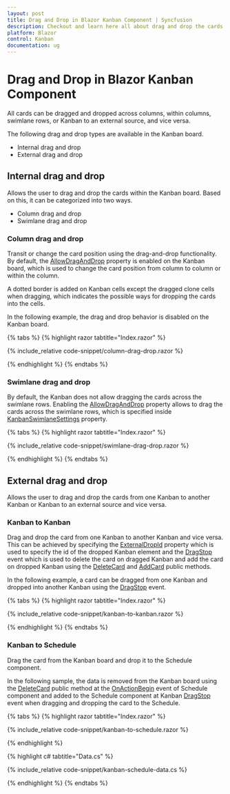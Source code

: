 ```yaml
---
layout: post
title: Drag and Drop in Blazor Kanban Component | Syncfusion
description: Checkout and learn here all about drag and drop the cards in the Syncfusion Blazor Kanban component.
platform: Blazor
control: Kanban
documentation: ug
---
```


# Drag and Drop in Blazor Kanban Component

All cards can be dragged and dropped across columns, within columns, swimlane rows, or Kanban to an external source, and vice versa.

The following drag and drop types are available in the Kanban board.

* Internal drag and drop
* External drag and drop

## Internal drag and drop

Allows the user to drag and drop the cards within the Kanban board. Based on this, it can be categorized into two ways.

* Column drag and drop
* Swimlane drag and drop

### Column drag and drop

Transit or change the card position using the drag-and-drop functionality. By default, the [AllowDragAndDrop](https://help.syncfusion.com/cr/blazor/Syncfusion.Blazor.Kanban.SfKanban-1.html#Syncfusion_Blazor_Kanban_SfKanban_1_AllowDragAndDrop) property is enabled on the Kanban board, which is used to change the card position from column to column or within the column.

A dotted border is added on Kanban cells except the dragged clone cells when dragging, which indicates the possible ways for dropping the cards into the cells.

In the following example, the drag and drop behavior is disabled on the Kanban board.

{% tabs %}
{% highlight razor tabtitle="Index.razor" %}

{% include_relative code-snippet/column-drag-drop.razor %}

{% endhighlight %}
{% endtabs %}

### Swimlane drag and drop

By default, the Kanban does not allow dragging the cards across the swimlane rows. Enabling the [AllowDragAndDrop](https://help.syncfusion.com/cr/blazor/Syncfusion.Blazor.Kanban.SfKanban-1.html#Syncfusion_Blazor_Kanban_SfKanban_1_AllowDragAndDrop) property allows to drag the cards across the swimlane rows, which is specified inside [KanbanSwimlaneSettings](https://help.syncfusion.com/cr/blazor/Syncfusion.Blazor.Kanban.SfKanban-1.html#Syncfusion_Blazor_Kanban_SfKanban_1_SwimlaneSettings) property.

{% tabs %}
{% highlight razor tabtitle="Index.razor" %}

{% include_relative code-snippet/swimlane-drag-drop.razor %}

{% endhighlight %}
{% endtabs %}

## External drag and drop

Allows the user to drag and drop the cards from one Kanban to another Kanban or Kanban to an external source and vice versa.

### Kanban to Kanban

Drag and drop the card from one Kanban to another Kanban and vice versa. This can be achieved by specifying the [ExternalDropId](https://help.syncfusion.com/cr/blazor/Syncfusion.Blazor.Kanban.SfKanban-1.html#Syncfusion_Blazor_Kanban_SfKanban_1_ExternalDropId) property which is used to specify the id of the dropped Kanban element and the [DragStop](https://help.syncfusion.com/cr/blazor/Syncfusion.Blazor.Kanban.KanbanEvents-1.html#Syncfusion_Blazor_Kanban_KanbanEvents_1_DragStop) event which is used to delete the card on dragged Kanban and add the card on dropped Kanban using the [DeleteCard](https://help.syncfusion.com/cr/blazor/Syncfusion.Blazor.Kanban.SfKanban-1.html#Syncfusion_Blazor_Kanban_SfKanban_1_DeleteCardAsync__0_) and [AddCard](https://help.syncfusion.com/cr/blazor/Syncfusion.Blazor.Kanban.SfKanban-1.html#Syncfusion_Blazor_Kanban_SfKanban_1_AddCardAsync__0_System_Int32_) public methods.

In the following example, a card can be dragged from one Kanban and dropped into another Kanban using the [DragStop](https://help.syncfusion.com/cr/blazor/Syncfusion.Blazor.Kanban.KanbanEvents-1.html#Syncfusion_Blazor_Kanban_KanbanEvents_1_DragStop) event.

{% tabs %}
{% highlight razor tabtitle="Index.razor" %}

{% include_relative code-snippet/kanban-to-kanban.razor %}

{% endhighlight %}
{% endtabs %}

### Kanban to Schedule

Drag the card from the Kanban board and drop it to the Schedule component.

In the following sample, the data is removed from the Kanban board using the [DeleteCard](https://help.syncfusion.com/cr/blazor/Syncfusion.Blazor.Kanban.SfKanban-1.html#Syncfusion_Blazor_Kanban_SfKanban_1_DeleteCardAsync__0_) public method at the [OnActionBegin](https://help.syncfusion.com/cr/blazor/Syncfusion.Blazor.Schedule.ScheduleEvents-1.html#Syncfusion_Blazor_Schedule_ScheduleEvents_1_OnActionBegin) event of Schedule component and added to the Schedule component at Kanban [DragStop](https://help.syncfusion.com/cr/blazor/Syncfusion.Blazor.Kanban.KanbanEvents-1.html#Syncfusion_Blazor_Kanban_KanbanEvents_1_DragStop) event when dragging and dropping the card to the Schedule.

{% tabs %}
{% highlight razor tabtitle="Index.razor" %}

{% include_relative code-snippet/kanban-to-schedule.razor %}

{% endhighlight %}

{% highlight c# tabtitle="Data.cs" %}

{% include_relative code-snippet/kanban-schedule-data.cs %}

{% endhighlight %}
​​​​​​​{% endtabs %}
